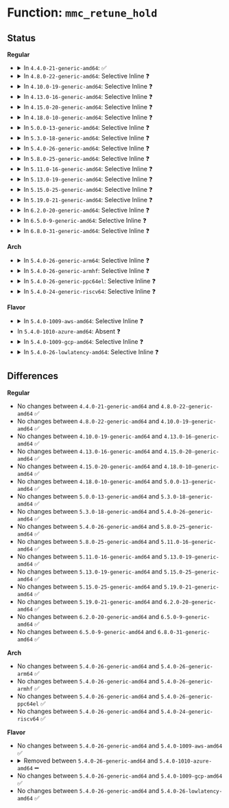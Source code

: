 # Function: <code>mmc_retune_hold</code>

## Status
<b>Regular</b>
<ul>
<li>
<details>
<summary>In <code>4.4.0-21-generic-amd64</code>: ✅</summary>

```c
void mmc_retune_hold(struct mmc_host * host)
```

```json
{
  "name": "mmc_retune_hold",
  "collision_type": "Unique Global",
  "inline_type": "No",
  "funcs": [
    {
      "addr": 18446744071585931664,
      "name": "mmc_retune_hold",
      "external": true,
      "loc": "drivers/mmc/core/host.c:86",
      "file": "drivers/mmc/core/host.c",
      "inline": "seen, unknown",
      "caller_inline": [],
      "caller_func": [
        "drivers/mmc/core/core.c:mmc_start_request",
        "drivers/mmc/core/core.c:mmc_do_erase",
        "drivers/mmc/core/mmc.c:_mmc_suspend",
        "drivers/mmc/core/mmc_ops.c:__mmc_switch"
      ]
    }
  ],
  "symbols": [
    {
      "addr": 18446744071585931664,
      "name": "mmc_retune_hold",
      "section": ".text",
      "bind": "STB_GLOBAL",
      "size": 37
    }
  ]
}
```
</details>
</li>
<li>
<details>
<summary>In <code>4.8.0-22-generic-amd64</code>: Selective Inline ❓</summary>

```c
void mmc_retune_hold(struct mmc_host * host)
```

```json
{
  "name": "mmc_retune_hold",
  "collision_type": "Unique Global",
  "inline_type": "Selective",
  "funcs": [
    {
      "addr": 18446744071586335659,
      "name": "mmc_retune_hold",
      "external": true,
      "loc": "drivers/mmc/core/host.c:109",
      "file": "drivers/mmc/core/host.c",
      "inline": "not declared, inlined",
      "caller_inline": [],
      "caller_func": [
        "drivers/mmc/core/core.c:mmc_do_erase",
        "drivers/mmc/core/core.c:mmc_start_request",
        "drivers/mmc/core/mmc.c:_mmc_suspend",
        "drivers/mmc/core/mmc_ops.c:__mmc_switch"
      ]
    }
  ],
  "symbols": [
    {
      "addr": 18446744071586336528,
      "name": "mmc_retune_hold",
      "section": ".text",
      "bind": "STB_GLOBAL",
      "size": 37
    }
  ]
}
```
</details>
</li>
<li>
<details>
<summary>In <code>4.10.0-19-generic-amd64</code>: Selective Inline ❓</summary>

```c
void mmc_retune_hold(struct mmc_host * host)
```

```json
{
  "name": "mmc_retune_hold",
  "collision_type": "Unique Global",
  "inline_type": "Selective",
  "funcs": [
    {
      "addr": 18446744071586544427,
      "name": "mmc_retune_hold",
      "external": true,
      "loc": "drivers/mmc/core/host.c:109",
      "file": "drivers/mmc/core/host.c",
      "inline": "not declared, inlined",
      "caller_inline": [],
      "caller_func": [
        "drivers/mmc/core/core.c:mmc_do_erase",
        "drivers/mmc/core/core.c:mmc_start_request",
        "drivers/mmc/core/mmc.c:_mmc_suspend",
        "drivers/mmc/core/mmc_ops.c:__mmc_switch"
      ]
    }
  ],
  "symbols": [
    {
      "addr": 18446744071586545296,
      "name": "mmc_retune_hold",
      "section": ".text",
      "bind": "STB_GLOBAL",
      "size": 37
    }
  ]
}
```
</details>
</li>
<li>
<details>
<summary>In <code>4.13.0-16-generic-amd64</code>: Selective Inline ❓</summary>

```c
void mmc_retune_hold(struct mmc_host * host)
```

```json
{
  "name": "mmc_retune_hold",
  "collision_type": "Unique Global",
  "inline_type": "Selective",
  "funcs": [
    {
      "addr": 18446744071586667979,
      "name": "mmc_retune_hold",
      "external": true,
      "loc": "drivers/mmc/core/host.c:107",
      "file": "drivers/mmc/core/host.c",
      "inline": "not declared, inlined",
      "caller_inline": [],
      "caller_func": [
        "drivers/mmc/core/core.c:mmc_do_erase",
        "drivers/mmc/core/mmc.c:_mmc_suspend",
        "drivers/mmc/core/mmc_ops.c:mmc_start_bkops",
        "drivers/mmc/core/mmc_ops.c:mmc_start_bkops",
        "drivers/mmc/core/mmc_ops.c:__mmc_switch"
      ]
    }
  ],
  "symbols": [
    {
      "addr": 18446744071586668880,
      "name": "mmc_retune_hold",
      "section": ".text",
      "bind": "STB_GLOBAL",
      "size": 37
    }
  ]
}
```
</details>
</li>
<li>
<details>
<summary>In <code>4.15.0-20-generic-amd64</code>: Selective Inline ❓</summary>

```c
void mmc_retune_hold(struct mmc_host * host)
```

```json
{
  "name": "mmc_retune_hold",
  "collision_type": "Unique Global",
  "inline_type": "Selective",
  "funcs": [
    {
      "addr": 18446744071587152235,
      "name": "mmc_retune_hold",
      "external": true,
      "loc": "drivers/mmc/core/host.c:107",
      "file": "drivers/mmc/core/host.c",
      "inline": "not declared, inlined",
      "caller_inline": [],
      "caller_func": [
        "drivers/mmc/core/core.c:mmc_do_erase",
        "drivers/mmc/core/core.c:mmc_start_request",
        "drivers/mmc/core/mmc.c:_mmc_suspend",
        "drivers/mmc/core/mmc_ops.c:__mmc_switch"
      ]
    }
  ],
  "symbols": [
    {
      "addr": 18446744071587153088,
      "name": "mmc_retune_hold",
      "section": ".text",
      "bind": "STB_GLOBAL",
      "size": 37
    }
  ]
}
```
</details>
</li>
<li>
<details>
<summary>In <code>4.18.0-10-generic-amd64</code>: Selective Inline ❓</summary>

```c
void mmc_retune_hold(struct mmc_host * host)
```

```json
{
  "name": "mmc_retune_hold",
  "collision_type": "Unique Global",
  "inline_type": "Selective",
  "funcs": [
    {
      "addr": 18446744071587451729,
      "name": "mmc_retune_hold",
      "external": true,
      "loc": "drivers/mmc/core/host.c:107",
      "file": "drivers/mmc/core/host.c",
      "inline": "not declared, inlined",
      "caller_inline": [],
      "caller_func": [
        "drivers/mmc/core/core.c:mmc_do_erase",
        "drivers/mmc/core/core.c:mmc_start_request",
        "drivers/mmc/core/mmc.c:_mmc_suspend",
        "drivers/mmc/core/mmc_ops.c:__mmc_switch"
      ]
    }
  ],
  "symbols": [
    {
      "addr": 18446744071587452624,
      "name": "mmc_retune_hold",
      "section": ".text",
      "bind": "STB_GLOBAL",
      "size": 37
    }
  ]
}
```
</details>
</li>
<li>
<details>
<summary>In <code>5.0.0-13-generic-amd64</code>: Selective Inline ❓</summary>

```c
void mmc_retune_hold(struct mmc_host * host)
```

```json
{
  "name": "mmc_retune_hold",
  "collision_type": "Unique Global",
  "inline_type": "Selective",
  "funcs": [
    {
      "addr": 18446744071587631873,
      "name": "mmc_retune_hold",
      "external": true,
      "loc": "drivers/mmc/core/host.c:107",
      "file": "drivers/mmc/core/host.c",
      "inline": "not declared, inlined",
      "caller_inline": [],
      "caller_func": [
        "drivers/mmc/core/core.c:mmc_do_erase",
        "drivers/mmc/core/core.c:mmc_start_request",
        "drivers/mmc/core/mmc.c:_mmc_suspend",
        "drivers/mmc/core/mmc_ops.c:__mmc_switch"
      ]
    }
  ],
  "symbols": [
    {
      "addr": 18446744071587632768,
      "name": "mmc_retune_hold",
      "section": ".text",
      "bind": "STB_GLOBAL",
      "size": 37
    }
  ]
}
```
</details>
</li>
<li>
<details>
<summary>In <code>5.3.0-18-generic-amd64</code>: Selective Inline ❓</summary>

```c
void mmc_retune_hold(struct mmc_host * host)
```

```json
{
  "name": "mmc_retune_hold",
  "collision_type": "Unique Global",
  "inline_type": "Selective",
  "funcs": [
    {
      "addr": 18446744071587909659,
      "name": "mmc_retune_hold",
      "external": true,
      "loc": "drivers/mmc/core/host.c:104",
      "file": "drivers/mmc/core/host.c",
      "inline": "not declared, inlined",
      "caller_inline": [],
      "caller_func": [
        "drivers/mmc/core/core.c:mmc_do_erase",
        "drivers/mmc/core/core.c:mmc_start_request",
        "drivers/mmc/core/mmc.c:_mmc_suspend",
        "drivers/mmc/core/mmc_ops.c:__mmc_switch"
      ]
    }
  ],
  "symbols": [
    {
      "addr": 18446744071587910560,
      "name": "mmc_retune_hold",
      "section": ".text",
      "bind": "STB_GLOBAL",
      "size": 37
    }
  ]
}
```
</details>
</li>
<li>
<details>
<summary>In <code>5.4.0-26-generic-amd64</code>: Selective Inline ❓</summary>

```c
void mmc_retune_hold(struct mmc_host * host)
```

```json
{
  "name": "mmc_retune_hold",
  "collision_type": "Unique Global",
  "inline_type": "Selective",
  "funcs": [
    {
      "addr": 18446744071588115611,
      "name": "mmc_retune_hold",
      "external": true,
      "loc": "drivers/mmc/core/host.c:104",
      "file": "drivers/mmc/core/host.c",
      "inline": "not declared, inlined",
      "caller_inline": [],
      "caller_func": [
        "drivers/mmc/core/core.c:mmc_do_erase",
        "drivers/mmc/core/core.c:mmc_start_request",
        "drivers/mmc/core/mmc.c:_mmc_suspend",
        "drivers/mmc/core/mmc_ops.c:__mmc_switch"
      ]
    }
  ],
  "symbols": [
    {
      "addr": 18446744071588116528,
      "name": "mmc_retune_hold",
      "section": ".text",
      "bind": "STB_GLOBAL",
      "size": 37
    }
  ]
}
```
</details>
</li>
<li>
<details>
<summary>In <code>5.8.0-25-generic-amd64</code>: Selective Inline ❓</summary>

```c
void mmc_retune_hold(struct mmc_host * host)
```

```json
{
  "name": "mmc_retune_hold",
  "collision_type": "Unique Global",
  "inline_type": "Selective",
  "funcs": [
    {
      "addr": 18446744071588978187,
      "name": "mmc_retune_hold",
      "external": true,
      "loc": "drivers/mmc/core/host.c:104",
      "file": "drivers/mmc/core/host.c",
      "inline": "not declared, inlined",
      "caller_inline": [],
      "caller_func": [
        "drivers/mmc/core/core.c:mmc_do_erase",
        "drivers/mmc/core/core.c:mmc_start_request",
        "drivers/mmc/core/mmc.c:mmc_sleep",
        "drivers/mmc/core/mmc_ops.c:mmc_sanitize",
        "drivers/mmc/core/mmc_ops.c:__mmc_switch"
      ]
    }
  ],
  "symbols": [
    {
      "addr": 18446744071588979088,
      "name": "mmc_retune_hold",
      "section": ".text",
      "bind": "STB_GLOBAL",
      "size": 37
    }
  ]
}
```
</details>
</li>
<li>
<details>
<summary>In <code>5.11.0-16-generic-amd64</code>: Selective Inline ❓</summary>

```c
void mmc_retune_hold(struct mmc_host * host)
```

```json
{
  "name": "mmc_retune_hold",
  "collision_type": "Unique Global",
  "inline_type": "Selective",
  "funcs": [
    {
      "addr": 18446744071588989376,
      "name": "mmc_retune_hold",
      "external": true,
      "loc": "drivers/mmc/core/host.c:106",
      "file": "drivers/mmc/core/host.c",
      "inline": "not declared, inlined",
      "caller_inline": [],
      "caller_func": [
        "drivers/mmc/core/core.c:mmc_do_erase",
        "drivers/mmc/core/core.c:mmc_start_request",
        "drivers/mmc/core/mmc.c:mmc_sleep",
        "drivers/mmc/core/mmc_ops.c:mmc_sanitize",
        "drivers/mmc/core/mmc_ops.c:__mmc_switch"
      ]
    }
  ],
  "symbols": [
    {
      "addr": 18446744071588990368,
      "name": "mmc_retune_hold",
      "section": ".text",
      "bind": "STB_GLOBAL",
      "size": 37
    }
  ]
}
```
</details>
</li>
<li>
<details>
<summary>In <code>5.13.0-19-generic-amd64</code>: Selective Inline ❓</summary>

```c
void mmc_retune_hold(struct mmc_host * host)
```

```json
{
  "name": "mmc_retune_hold",
  "collision_type": "Unique Global",
  "inline_type": "Selective",
  "funcs": [
    {
      "addr": 18446744071588875867,
      "name": "mmc_retune_hold",
      "external": true,
      "loc": "drivers/mmc/core/host.c:145",
      "file": "drivers/mmc/core/host.c",
      "inline": "not declared, inlined",
      "caller_inline": [],
      "caller_func": [
        "drivers/mmc/core/core.c:mmc_do_erase",
        "drivers/mmc/core/core.c:mmc_start_request",
        "drivers/mmc/core/mmc.c:_mmc_suspend",
        "drivers/mmc/core/mmc_ops.c:mmc_sanitize",
        "drivers/mmc/core/mmc_ops.c:__mmc_switch"
      ]
    }
  ],
  "symbols": [
    {
      "addr": 18446744071588877808,
      "name": "mmc_retune_hold",
      "section": ".text",
      "bind": "STB_GLOBAL",
      "size": 37
    }
  ]
}
```
</details>
</li>
<li>
<details>
<summary>In <code>5.15.0-25-generic-amd64</code>: Selective Inline ❓</summary>

```c
void mmc_retune_hold(struct mmc_host * host)
```

```json
{
  "name": "mmc_retune_hold",
  "collision_type": "Unique Global",
  "inline_type": "Selective",
  "funcs": [
    {
      "addr": 18446744071589578971,
      "name": "mmc_retune_hold",
      "external": true,
      "loc": "drivers/mmc/core/host.c:163",
      "file": "drivers/mmc/core/host.c",
      "inline": "not declared, inlined",
      "caller_inline": [],
      "caller_func": [
        "drivers/mmc/core/core.c:mmc_do_erase",
        "drivers/mmc/core/core.c:mmc_start_request",
        "drivers/mmc/core/mmc.c:_mmc_suspend",
        "drivers/mmc/core/mmc_ops.c:mmc_sanitize",
        "drivers/mmc/core/mmc_ops.c:__mmc_switch"
      ]
    }
  ],
  "symbols": [
    {
      "addr": 18446744071589580192,
      "name": "mmc_retune_hold",
      "section": ".text",
      "bind": "STB_GLOBAL",
      "size": 37
    }
  ]
}
```
</details>
</li>
<li>
<details>
<summary>In <code>5.19.0-21-generic-amd64</code>: Selective Inline ❓</summary>

```c
void mmc_retune_hold(struct mmc_host * host)
```

```json
{
  "name": "mmc_retune_hold",
  "collision_type": "Unique Global",
  "inline_type": "Selective",
  "funcs": [
    {
      "addr": 18446744071591074203,
      "name": "mmc_retune_hold",
      "external": true,
      "loc": "drivers/mmc/core/host.c:163",
      "file": "drivers/mmc/core/host.c",
      "inline": "not declared, inlined",
      "caller_inline": [],
      "caller_func": [
        "drivers/mmc/core/core.c:mmc_do_erase",
        "drivers/mmc/core/core.c:mmc_start_request",
        "drivers/mmc/core/mmc.c:_mmc_suspend",
        "drivers/mmc/core/mmc_ops.c:mmc_sanitize",
        "drivers/mmc/core/mmc_ops.c:__mmc_switch"
      ]
    }
  ],
  "symbols": [
    {
      "addr": 18446744071591075424,
      "name": "mmc_retune_hold",
      "section": ".text",
      "bind": "STB_GLOBAL",
      "size": 45
    }
  ]
}
```
</details>
</li>
<li>
<details>
<summary>In <code>6.2.0-20-generic-amd64</code>: Selective Inline ❓</summary>

```c
void mmc_retune_hold(struct mmc_host * host)
```

```json
{
  "name": "mmc_retune_hold",
  "collision_type": "Unique Global",
  "inline_type": "Selective",
  "funcs": [
    {
      "addr": 18446744071592789915,
      "name": "mmc_retune_hold",
      "external": true,
      "loc": "drivers/mmc/core/host.c:163",
      "file": "drivers/mmc/core/host.c",
      "inline": "not declared, inlined",
      "caller_inline": [],
      "caller_func": [
        "drivers/mmc/core/core.c:mmc_do_erase",
        "drivers/mmc/core/core.c:mmc_start_request",
        "drivers/mmc/core/mmc.c:_mmc_suspend",
        "drivers/mmc/core/mmc_ops.c:mmc_sanitize",
        "drivers/mmc/core/mmc_ops.c:__mmc_switch"
      ]
    }
  ],
  "symbols": [
    {
      "addr": 18446744071592791312,
      "name": "mmc_retune_hold",
      "section": ".text",
      "bind": "STB_GLOBAL",
      "size": 45
    }
  ]
}
```
</details>
</li>
<li>
<details>
<summary>In <code>6.5.0-9-generic-amd64</code>: Selective Inline ❓</summary>

```c
void mmc_retune_hold(struct mmc_host * host)
```

```json
{
  "name": "mmc_retune_hold",
  "collision_type": "Unique Global",
  "inline_type": "Selective",
  "funcs": [
    {
      "addr": 18446744071593226347,
      "name": "mmc_retune_hold",
      "external": true,
      "loc": "drivers/mmc/core/host.c:163",
      "file": "drivers/mmc/core/host.c",
      "inline": "not declared, inlined",
      "caller_inline": [],
      "caller_func": [
        "drivers/mmc/core/core.c:mmc_do_erase",
        "drivers/mmc/core/core.c:mmc_start_request",
        "drivers/mmc/core/mmc.c:_mmc_suspend",
        "drivers/mmc/core/mmc_ops.c:mmc_sanitize",
        "drivers/mmc/core/mmc_ops.c:__mmc_switch"
      ]
    }
  ],
  "symbols": [
    {
      "addr": 18446744071593227888,
      "name": "mmc_retune_hold",
      "section": ".text",
      "bind": "STB_GLOBAL",
      "size": 45
    }
  ]
}
```
</details>
</li>
<li>
<details>
<summary>In <code>6.8.0-31-generic-amd64</code>: Selective Inline ❓</summary>

```c
void mmc_retune_hold(struct mmc_host * host)
```

```json
{
  "name": "mmc_retune_hold",
  "collision_type": "Unique Global",
  "inline_type": "Selective",
  "funcs": [
    {
      "addr": 18446744071593981231,
      "name": "mmc_retune_hold",
      "external": true,
      "loc": "drivers/mmc/core/host.c:162",
      "file": "drivers/mmc/core/host.c",
      "inline": "not declared, inlined",
      "caller_inline": [],
      "caller_func": [
        "drivers/mmc/core/core.c:mmc_do_erase",
        "drivers/mmc/core/core.c:mmc_start_request",
        "drivers/mmc/core/mmc.c:_mmc_suspend",
        "drivers/mmc/core/mmc_ops.c:mmc_sanitize",
        "drivers/mmc/core/mmc_ops.c:__mmc_switch"
      ]
    }
  ],
  "symbols": [
    {
      "addr": 18446744071593982784,
      "name": "mmc_retune_hold",
      "section": ".text",
      "bind": "STB_GLOBAL",
      "size": 45
    }
  ]
}
```
</details>
</li>
</ul>
<b>Arch</b>
<ul>
<li>
<details>
<summary>In <code>5.4.0-26-generic-arm64</code>: Selective Inline ❓</summary>

```c
void mmc_retune_hold(struct mmc_host * host)
```

```json
{
  "name": "mmc_retune_hold",
  "collision_type": "Unique Global",
  "inline_type": "Selective",
  "funcs": [
    {
      "addr": 18446603336501368852,
      "name": "mmc_retune_hold",
      "external": true,
      "loc": "drivers/mmc/core/host.c:104",
      "file": "drivers/mmc/core/host.c",
      "inline": "not declared, inlined",
      "caller_inline": [],
      "caller_func": [
        "drivers/mmc/core/core.c:mmc_do_erase",
        "drivers/mmc/core/core.c:mmc_start_request",
        "drivers/mmc/core/mmc.c:_mmc_suspend",
        "drivers/mmc/core/mmc_ops.c:__mmc_switch"
      ]
    }
  ],
  "symbols": [
    {
      "addr": 18446603336501369776,
      "name": "mmc_retune_hold",
      "section": ".text",
      "bind": "STB_GLOBAL",
      "size": 64
    }
  ]
}
```
</details>
</li>
<li>
<details>
<summary>In <code>5.4.0-26-generic-armhf</code>: Selective Inline ❓</summary>

```c
void mmc_retune_hold(struct mmc_host * host)
```

```json
{
  "name": "mmc_retune_hold",
  "collision_type": "Unique Global",
  "inline_type": "Selective",
  "funcs": [
    {
      "addr": 3233858764,
      "name": "mmc_retune_hold",
      "external": true,
      "loc": "drivers/mmc/core/host.c:104",
      "file": "drivers/mmc/core/host.c",
      "inline": "not declared, inlined",
      "caller_inline": [],
      "caller_func": [
        "drivers/mmc/core/core.c:mmc_do_erase",
        "drivers/mmc/core/mmc.c:_mmc_suspend",
        "drivers/mmc/core/mmc_ops.c:__mmc_switch"
      ]
    }
  ],
  "symbols": [
    {
      "addr": 3233859600,
      "name": "mmc_retune_hold",
      "section": ".text",
      "bind": "STB_GLOBAL",
      "size": 52
    }
  ]
}
```
</details>
</li>
<li>
<details>
<summary>In <code>5.4.0-26-generic-ppc64el</code>: Selective Inline ❓</summary>

```c
void mmc_retune_hold(struct mmc_host * host)
```

```json
{
  "name": "mmc_retune_hold",
  "collision_type": "Unique Global",
  "inline_type": "Selective",
  "funcs": [
    {
      "addr": 13835058055294924236,
      "name": "mmc_retune_hold",
      "external": true,
      "loc": "drivers/mmc/core/host.c:104",
      "file": "drivers/mmc/core/host.c",
      "inline": "not declared, inlined",
      "caller_inline": [],
      "caller_func": [
        "drivers/mmc/core/core.c:mmc_do_erase",
        "drivers/mmc/core/core.c:mmc_start_request",
        "drivers/mmc/core/mmc.c:_mmc_suspend",
        "drivers/mmc/core/mmc_ops.c:__mmc_switch"
      ]
    }
  ],
  "symbols": [
    {
      "addr": 13835058055294925488,
      "name": "mmc_retune_hold",
      "section": ".text",
      "bind": "STB_GLOBAL",
      "size": 44
    }
  ]
}
```
</details>
</li>
<li>
<details>
<summary>In <code>5.4.0-24-generic-riscv64</code>: Selective Inline ❓</summary>

```c
void mmc_retune_hold(struct mmc_host * host)
```

```json
{
  "name": "mmc_retune_hold",
  "collision_type": "Unique Global",
  "inline_type": "Selective",
  "funcs": [
    {
      "addr": 18446743936277979696,
      "name": "mmc_retune_hold",
      "external": true,
      "loc": "drivers/mmc/core/host.c:104",
      "file": "drivers/mmc/core/host.c",
      "inline": "not declared, inlined",
      "caller_inline": [],
      "caller_func": [
        "drivers/mmc/core/core.c:mmc_do_erase",
        "drivers/mmc/core/core.c:mmc_start_request",
        "drivers/mmc/core/mmc.c:_mmc_suspend",
        "drivers/mmc/core/mmc_ops.c:__mmc_switch"
      ]
    }
  ],
  "symbols": [
    {
      "addr": 18446743936277980590,
      "name": "mmc_retune_hold",
      "section": ".text",
      "bind": "STB_GLOBAL",
      "size": 56
    }
  ]
}
```
</details>
</li>
</ul>
<b>Flavor</b>
<ul>
<li>
<details>
<summary>In <code>5.4.0-1009-aws-amd64</code>: Selective Inline ❓</summary>

```c
void mmc_retune_hold(struct mmc_host * host)
```

```json
{
  "name": "mmc_retune_hold",
  "collision_type": "Unique Global",
  "inline_type": "Selective",
  "funcs": [
    {
      "addr": 18446744071587737179,
      "name": "mmc_retune_hold",
      "external": true,
      "loc": "drivers/mmc/core/host.c:104",
      "file": "drivers/mmc/core/host.c",
      "inline": "not declared, inlined",
      "caller_inline": [],
      "caller_func": [
        "drivers/mmc/core/core.c:mmc_do_erase",
        "drivers/mmc/core/core.c:mmc_start_request",
        "drivers/mmc/core/mmc.c:_mmc_suspend",
        "drivers/mmc/core/mmc_ops.c:__mmc_switch"
      ]
    }
  ],
  "symbols": [
    {
      "addr": 18446744071587738096,
      "name": "mmc_retune_hold",
      "section": ".text",
      "bind": "STB_GLOBAL",
      "size": 37
    }
  ]
}
```
</details>
</li>
<li>
In <code>5.4.0-1010-azure-amd64</code>: Absent ❓
</li>
<li>
<details>
<summary>In <code>5.4.0-1009-gcp-amd64</code>: Selective Inline ❓</summary>

```c
void mmc_retune_hold(struct mmc_host * host)
```

```json
{
  "name": "mmc_retune_hold",
  "collision_type": "Unique Global",
  "inline_type": "Selective",
  "funcs": [
    {
      "addr": 18446744071588070139,
      "name": "mmc_retune_hold",
      "external": true,
      "loc": "drivers/mmc/core/host.c:104",
      "file": "drivers/mmc/core/host.c",
      "inline": "not declared, inlined",
      "caller_inline": [],
      "caller_func": [
        "drivers/mmc/core/core.c:mmc_do_erase",
        "drivers/mmc/core/core.c:mmc_start_request",
        "drivers/mmc/core/mmc.c:_mmc_suspend",
        "drivers/mmc/core/mmc_ops.c:__mmc_switch"
      ]
    }
  ],
  "symbols": [
    {
      "addr": 18446744071588071056,
      "name": "mmc_retune_hold",
      "section": ".text",
      "bind": "STB_GLOBAL",
      "size": 37
    }
  ]
}
```
</details>
</li>
<li>
<details>
<summary>In <code>5.4.0-26-lowlatency-amd64</code>: Selective Inline ❓</summary>

```c
void mmc_retune_hold(struct mmc_host * host)
```

```json
{
  "name": "mmc_retune_hold",
  "collision_type": "Unique Global",
  "inline_type": "Selective",
  "funcs": [
    {
      "addr": 18446744071588187675,
      "name": "mmc_retune_hold",
      "external": true,
      "loc": "drivers/mmc/core/host.c:104",
      "file": "drivers/mmc/core/host.c",
      "inline": "not declared, inlined",
      "caller_inline": [],
      "caller_func": [
        "drivers/mmc/core/core.c:mmc_do_erase",
        "drivers/mmc/core/core.c:mmc_start_request",
        "drivers/mmc/core/mmc.c:_mmc_suspend",
        "drivers/mmc/core/mmc_ops.c:__mmc_switch"
      ]
    }
  ],
  "symbols": [
    {
      "addr": 18446744071588188592,
      "name": "mmc_retune_hold",
      "section": ".text",
      "bind": "STB_GLOBAL",
      "size": 37
    }
  ]
}
```
</details>
</li>
</ul>

## Differences
<b>Regular</b>
<ul>
<li>
No changes between <code>4.4.0-21-generic-amd64</code> and <code>4.8.0-22-generic-amd64</code> ✅
</li>
<li>
No changes between <code>4.8.0-22-generic-amd64</code> and <code>4.10.0-19-generic-amd64</code> ✅
</li>
<li>
No changes between <code>4.10.0-19-generic-amd64</code> and <code>4.13.0-16-generic-amd64</code> ✅
</li>
<li>
No changes between <code>4.13.0-16-generic-amd64</code> and <code>4.15.0-20-generic-amd64</code> ✅
</li>
<li>
No changes between <code>4.15.0-20-generic-amd64</code> and <code>4.18.0-10-generic-amd64</code> ✅
</li>
<li>
No changes between <code>4.18.0-10-generic-amd64</code> and <code>5.0.0-13-generic-amd64</code> ✅
</li>
<li>
No changes between <code>5.0.0-13-generic-amd64</code> and <code>5.3.0-18-generic-amd64</code> ✅
</li>
<li>
No changes between <code>5.3.0-18-generic-amd64</code> and <code>5.4.0-26-generic-amd64</code> ✅
</li>
<li>
No changes between <code>5.4.0-26-generic-amd64</code> and <code>5.8.0-25-generic-amd64</code> ✅
</li>
<li>
No changes between <code>5.8.0-25-generic-amd64</code> and <code>5.11.0-16-generic-amd64</code> ✅
</li>
<li>
No changes between <code>5.11.0-16-generic-amd64</code> and <code>5.13.0-19-generic-amd64</code> ✅
</li>
<li>
No changes between <code>5.13.0-19-generic-amd64</code> and <code>5.15.0-25-generic-amd64</code> ✅
</li>
<li>
No changes between <code>5.15.0-25-generic-amd64</code> and <code>5.19.0-21-generic-amd64</code> ✅
</li>
<li>
No changes between <code>5.19.0-21-generic-amd64</code> and <code>6.2.0-20-generic-amd64</code> ✅
</li>
<li>
No changes between <code>6.2.0-20-generic-amd64</code> and <code>6.5.0-9-generic-amd64</code> ✅
</li>
<li>
No changes between <code>6.5.0-9-generic-amd64</code> and <code>6.8.0-31-generic-amd64</code> ✅
</li>
</ul>
<b>Arch</b>
<ul>
<li>
No changes between <code>5.4.0-26-generic-amd64</code> and <code>5.4.0-26-generic-arm64</code> ✅
</li>
<li>
No changes between <code>5.4.0-26-generic-amd64</code> and <code>5.4.0-26-generic-armhf</code> ✅
</li>
<li>
No changes between <code>5.4.0-26-generic-amd64</code> and <code>5.4.0-26-generic-ppc64el</code> ✅
</li>
<li>
No changes between <code>5.4.0-26-generic-amd64</code> and <code>5.4.0-24-generic-riscv64</code> ✅
</li>
</ul>
<b>Flavor</b>
<ul>
<li>
No changes between <code>5.4.0-26-generic-amd64</code> and <code>5.4.0-1009-aws-amd64</code> ✅
</li>
<li>
<details>
<summary>Removed between <code>5.4.0-26-generic-amd64</code> and <code>5.4.0-1010-azure-amd64</code> ➖</summary>

```c
void mmc_retune_hold(struct mmc_host * host)
```
</details>
</li>
<li>
No changes between <code>5.4.0-26-generic-amd64</code> and <code>5.4.0-1009-gcp-amd64</code> ✅
</li>
<li>
No changes between <code>5.4.0-26-generic-amd64</code> and <code>5.4.0-26-lowlatency-amd64</code> ✅
</li>
</ul>
